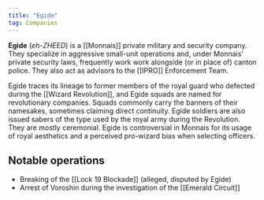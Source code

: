 ```yaml
---
title: "Egide"
tag: Companies
---
```


**Egide** (*eh-ZHEED*) is a [[Monnais]] private military and security company. They specialize in aggressive small-unit operations and, under Monnais' private security laws, frequently work work alongside (or in place of) canton police. They also act as advisors to the [[IPRO]] Enforcement Team.

Egide traces its lineage to former members of the royal guard who defected during the [[Wizard Revolution]], and Egide squads are named for revolutionary companies. Squads commonly carry the banners of their namesakes, sometimes claiming direct continuity. Egide soldiers are also issued sabers of the type used by the royal army during the Revolution. They are mostly ceremonial. Egide is controversial in Monnais for its usage of royal aesthetics and a perceived pro-wizard bias when selecting officers. 

## Notable operations

- Breaking of the [[Lock 19 Blockade]] (alleged, disputed by Egide)
- Arrest of Voroshin during the investigation of the [[Emerald Circuit]]
